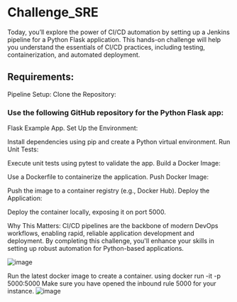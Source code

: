 # Challenge_SRE
Today, you’ll explore the power of CI/CD automation by setting up a Jenkins pipeline for a Python Flask application. This hands-on challenge will help you understand the essentials of CI/CD practices, including testing, containerization, and automated deployment.



## Requirements:
Pipeline Setup:
Clone the Repository:

### Use the following GitHub repository for the Python Flask app:
Flask Example App.
Set Up the Environment:

Install dependencies using pip and create a Python virtual environment.
Run Unit Tests:

Execute unit tests using pytest to validate the app.
Build a Docker Image:

Use a Dockerfile to containerize the application.
Push Docker Image:

Push the image to a container registry (e.g., Docker Hub).
Deploy the Application:

Deploy the container locally, exposing it on port 5000.

Why This Matters:
CI/CD pipelines are the backbone of modern DevOps workflows, enabling rapid, reliable application development and deployment. By completing this challenge, you'll enhance your skills in setting up robust automation for Python-based applications.

![image](https://github.com/user-attachments/assets/d97b22c9-a69c-4010-b243-4522f86a2d2d)

Run the latest docker image to create a container. using 
docker run -it -p 5000:5000 <docker-image-name> 
Make sure you have opened the inbound rule 5000 for your instance. 
![image](https://github.com/user-attachments/assets/17efe56d-6f5d-4d42-a711-165f29c3e905)

